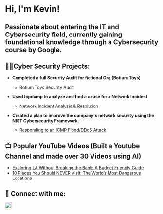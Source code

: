 <h1>Hi, I'm Kevin!
 
  <H2>Passionate about entering the IT and Cybersecurity field, currently gaining foundational knowledge through a Cybersecurity course by Google. 

<h2>👨‍💻Cyber Security Projects:</h2>

- <b>Completed a full Security Audit for fictional Org (Botium Toys)</b>
  - [Botium Toys Security Audit](https://github.com/cyberkevint/Security-Audit-Portfolio)

- <b>Used tcpdump to analyze and find a cause for a Network Incident</b>
  - [Network Incident Analysis & Resolution](https://github.com/cyberkevint/network-protocol-analyzer-project)

- <b>Created a plan to improve the company's network security using the NIST Cybersecurity Framework.</b>
  - [Responding to an ICMP Flood/DDoS Attack](https://github.com/cyberkevint/NISTCSF-DDoS-Incident-Response)

<h2>📺 Popular YouTube Videos (Built a Youtube Channel and made over 30 Videos using AI)</h2>

- [Exploring LA Without Breaking the Bank: A Budget Friendly Guide](https://youtu.be/vFGV_tXTwyY?si=-2eHq9giSdg61ugF)
- [10 Places You Should NEVER Visit: The World’s Most Dangerous Locations](https://youtu.be/QPpUcWBDoM0?si=2RTSB-fsgqAzO1ag)


<h2> 🤳 Connect with me:</h2>

[<img align="left" alt="JoshMadakor | LinkedIn" width="22px" src="https://cdn.jsdelivr.net/npm/simple-icons@v3/icons/linkedin.svg" />][linkedin]


[linkedin]: https://www.linkedin.com/in/kevin-torres-carias-0b6773106

